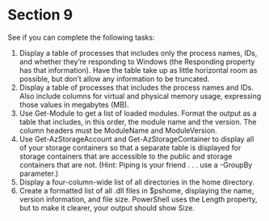 # Section 9

See if you can complete the following tasks:

1. Display a table of processes that includes only the process names, IDs, and whether they’re responding to Windows (the Responding property has that information). Have the table take up as little horizontal room as possible, but don’t allow any information to be truncated.
2. Display a table of processes that includes the process names and IDs. Also include columns for virtual and physical memory usage, expressing those values in megabytes (MB).
3. Use Get-Module to get a list of loaded modules. Format the output as a table that includes, in this order, the module name and the version. The column headers must be ModuleName and ModuleVersion.
4. Use Get-AzStorageAccount and Get-AzStorageContainer to display all of your storage containers so that a separate table is displayed for storage containers that are accessible to the public and storage containers that are not. (Hint: Piping is your friend . . . use a -GroupBy parameter.)
5. Display a four-column-wide list of all directories in the home directory.
6. Create a formatted list of all .dll files in $pshome, displaying the name, version information, and file size. PowerShell uses the Length property, but to make it clearer, your output should show Size.
